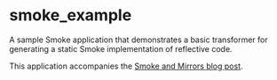smoke_example
=============

A sample Smoke application that demonstrates a basic transformer for generating a static Smoke implementation of 
reflective code.

This application accompanies the [Smoke and Mirrors blog post](http://dovdev.com/smoke-and-mirrors/).
